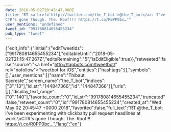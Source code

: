 ```yaml
---
date: 2018-05-02T20:45:47.000Z
title: "RT <a href='http://twitter.com/the_T_bot'>@the_T_bot</a>: I've been experimenting with clickbaity pull request headlines at work.
CTR's gone Though. The. Roof!!! https://t.co/R0PP0bc…″"
user_mentions: "undefined"
tweet_id: "991780814655455234"
pub_type: "tweet"
---
```

{"edit_info":{"initial":{"editTweetIds":["991780814655455234"],"editableUntil":"2018-05-02T21:15:47.267Z","editsRemaining":"5","isEditEligible":true}},"retweeted":false,"source":"<a href=\"http://tapbots.com/tweetbot\" rel=\"nofollow\">Tweetbot for iΟS</a>","entities":{"hashtags":[],"symbols":[],"user_mentions":[{"name":"Thibaut Sacreste","screen_name":"the_T_bot","indices":["3","13"],"id_str":"144847366","id":"144847366"}],"urls":[]},"display_text_range":["0","140"],"favorite_count":"0","id_str":"991780814655455234","truncated":false,"retweet_count":"0","id":"991780814655455234","created_at":"Wed May 02 20:45:47 +0000 2018","favorited":false,"full_text":"RT @the_T_bot: I've been experimenting with clickbaity pull request headlines at work.\nCTR's gone Though. The. Roof!!! https://t.co/R0PP0bc…","lang":"en"}
